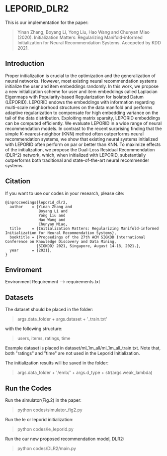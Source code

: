 # LEPORID_DLR2
This is our implementation for the paper:

>Yinan Zhang, Boyang Li, Yong Liu, Hao Wang and Chunyan Miao (2020). Initialization Matters: Regularizing Manifold-informed Initialization for Neural Recommendation Systems. Accepeted by KDD 2021.


## Introduction

Proper initialization is crucial to the optimization and the generalization of neural networks. However, most existing neural recommendation systems initialize the user and item embeddings randomly. In this work, we propose a new initialization scheme for user and item embeddings called Laplacian Eigenmaps with Popularity-based Regularization for Isolated Datum (LEPORID). LEPORID endows the embeddings with information regarding multi-scale neighborhood structures on the data manifold and performs adaptive regularization to compensate for high embedding variance on the tail of the data distribution. Exploiting matrix sparsity, LEPORID embeddings can be computed efficiently. We evaluate LEPORID in a wide range of neural recommendation models. In contrast to the recent surprising finding that the simple $K$-nearest-neighbor (KNN) method often outperforms neural recommendation systems, we show that existing neural systems initialized with LEPORID often perform on par or better than KNN. To maximize effects of the initialization, we propose the Dual-Loss Residual Recommendation (DLR^2) network, which, when initialized with LEPORID, substantially outperforms both traditional and state-of-the-art neural recommender systems. 

## Citation

If you want to use our codes in your research, please cite:
```
@inproceedings{leporid_dlr2,
  author    = {Yinan Zhang and
               Boyang Li and
               Yong Liu and
               Hao Wang and
               Chunyan Miao,
  title     = {Initialization Matters: Regularizing Manifold-informed Initialization for Neural Recommendation Systems},
  booktitle = {Proceedings of the 27th ACM SIGKDD International Conference on Knowledge Discovery and Data Mining, 
              {SIGKDD} 2021, Singapore, August 14-18, 2021.},
  year      = {2021},
}
```

## Enviroment

Environment Requirement --> requirements.txt

## Datasets

The dataset should be placed in the folder:
> args.data_folder + args.dataset + '_train.txt'

with the following structure:
> users, items, ratings, time

Example dataset is placed in dataset/ml_1m_all/ml_1m_all_train.txt. Note that, both "ratings" and "time" are not used in the Leporid Initialization.

The initialization results will be saved in the folder:
> args.data_folder + '/emb/' + args.d_type + str(args.weak_lambda)

## Run the Codes

Run the simulator(Fig.2) in the paper:
> python codes/simulator_fig2.py

Run the le or leporid initialization:
> python codes/le_leporid.py

Run the our new proposed recommendation model, DLR2:
> python codes/DLR2/main.py




